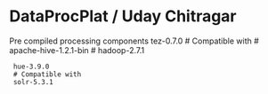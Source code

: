 DataProcPlat / Uday Chitragar
===================================
Pre compiled processing components
     tez-0.7.0
     # Compatible with
     # apache-hive-1.2.1-bin
     # hadoop-2.7.1

     hue-3.9.0
     # Compatible with
     solr-5.3.1

